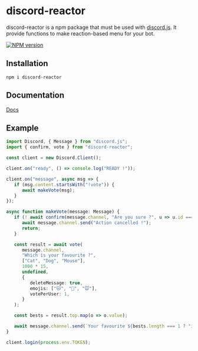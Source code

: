 # discord-reactor
discord-reactor is a npm package that must be used with <a href="https://www.npmjs.com/package/discord.js">discord.js</a>. It provide functions to make reaction-based menu for your bot.

<a href="https://www.npmjs.com/package/d-reactor"><img src="https://img.shields.io/npm/v/d-reactor.svg?maxAge=3600" alt="NPM version" /></a>

## Installation
`npm i discord-reactor`

## Documentation
<a href="https://baanloh.github.io/d-reactor/v0/">Docs</a>

## Example

```typescript
import Discord, { Message } from "discord.js";
import { confirm, vote } from "discord-reactor";

const client = new Discord.Client();

client.on("ready", () => console.log("READY !"));

client.on("message", async msg => {
   if (msg.content.startsWith("!vote")) {
      await makeVote(msg);
   }
});

async function makeVote(message: Message) {
   if (! await confirm(message.channel, "Are you sure ?", u => u.id === message.author.id, { deleteMessage: true })) {
      await message.channel.send("Action cancelled !");
      return;
   }

   const result = await vote(
      message.channel,
      "Which is your favourite ?",
      ["Cat", "Dog", "Mouse"],
      1000 * 15,
      undefined,
      {
         deleteMessage: true,
         emojis: ["🐱", "🐶", "🐭"],
         votePerUser: 1,
      }
   );

   const bests = result.top.map(o => o.value);

   await message.channel.send(`Your favourite ${bests.length === 1 ? "is" : "are"} ${bests.join(", ")}`);
}

client.login(process.env.TOKEN);


```


